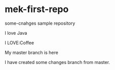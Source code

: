 # mek-first-repo
some-cnahges
sample repository


I love Java

I LOVE:Coffee

My master branch is here

I have created some changes branch from master.

